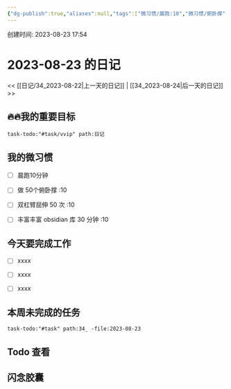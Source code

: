 ```yaml
---
{"dg-publish":true,"aliases":null,"tags":["微习惯/晨跑:10","微习惯/俯卧撑","微习惯/臂屈伸","微习惯/学习","task/重要又紧急","task/紧急不重要","task/重要不紧急"],"title":"34_2023-08-23","permalink":"/日记/34_2023-08-23/","dgPassFrontmatter":true,"noteIcon":""}
---
```




 创建时间: 2023-08-23 17:54  
# 2023-08-23 的日记
<< [[日记/34_2023-08-22\|上一天的日记]] | [[34_2023-08-24\|后一天的日记]] >>

## 🔥🔥我的重要目标
```query
task-todo:"#task/vvip" path:日记
```

## 我的微习惯
- [ ] 晨跑10分钟
- [ ] 做 50个俯卧撑 :10
- [ ] 双杠臂屈伸 50 次 :10
- [ ] 丰富丰富 obsidian 库 30 分钟  :10


## 今天要完成工作
- [ ] xxxx
- [ ] xxxx
- [ ] xxxx


## 本周未完成的任务
```query
task-todo:"#task" path:34_ -file:2023-08-23
```

## Todo 查看




## 闪念胶囊